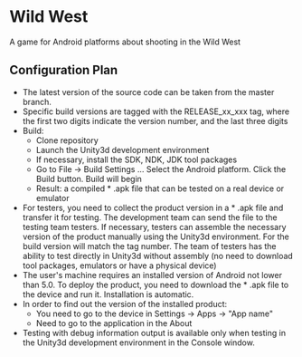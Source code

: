 # Wild West
A game for Android platforms about shooting in the Wild West

## Configuration Plan
* The latest version of the source code can be taken from the master branch.
* Specific build versions are tagged with the RELEASE_xx_xxx tag, where the first two digits indicate the version number, and the last three digits
* Build:
  - Clone repository
  - Launch the Unity3d development environment
  - If necessary, install the SDK, NDK, JDK tool packages
  - Go to File -> Build Settings ... Select the Android platform. Click the Build button. Build will begin
  - Result: a compiled * .apk file that can be tested on a real device or emulator
*  For testers, you need to collect the product version in a * .apk file and transfer it for testing. The development team can send the file to the testing team testers. If necessary, testers can assemble the necessary version of the product manually using the Unity3d environment. For the build version will match the tag number. The team of testers has the ability to test directly in Unity3d without assembly (no need to download tool packages, emulators or have a physical device)
* The user's machine requires an installed version of Android not lower than 5.0. To deploy the product, you need to download the * .apk file to the device and run it. Installation is automatic.
* In order to find out the version of the installed product:
  - You need to go to the device in Settings -> Apps -> "App name"
  - Need to go to the application in the About
* Testing with debug information output is available only when testing in the Unity3d development environment in the Console window.



